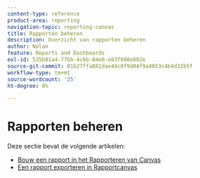 ```yaml
---
content-type: reference
product-area: reporting
navigation-topic: reporting-canvas
title: Rapporten beheren
description: Overzicht van rapporten beheren
author: Nolan
feature: Reports and Dashboards
exl-id: 535b81a4-77bb-4c6b-84e0-e83f080e802e
source-git-commit: 01b27ffa881dae44c0f9d84f9a4853c4b4d32b5f
workflow-type: tm+mt
source-wordcount: '25'
ht-degree: 0%

---
```



# Rapporten beheren

Deze sectie bevat de volgende artikelen:

* [Bouw een rapport in het Rapporteren van Canvas](../../../reports-and-dashboards/reporting-canvas/manage-reports/build-report.md)
* [Een rapport exporteren in Rapportcanvas](../../../reports-and-dashboards/reporting-canvas/manage-reports/export-report.md)
